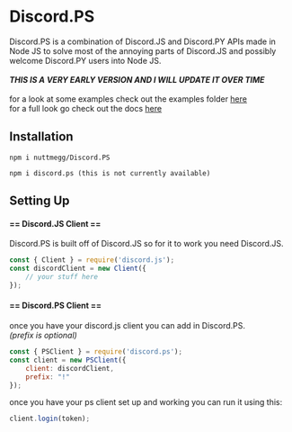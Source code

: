 # Discord.PS
Discord.PS is a combination of Discord.JS and Discord.PY APIs made in Node JS to solve most of the annoying parts of Discord.JS and possibly welcome Discord.PY users into Node JS.<br><br>
*__THIS IS A VERY EARLY VERSION AND I WILL UPDATE IT OVER TIME__*<br><br>
for a look at some examples check out the examples folder [here](https://github.com/TheFlameZEternal/Discord.PS/tree/main/examples)<br>
for a full look go check out the docs [here](https://github.com/TheFlameZEternal/Discord.PS/blob/main/docs.md)
## Installation
```
npm i nuttmegg/Discord.PS

npm i discord.ps (this is not currently available)
```
## Setting Up
#### **== Discord.JS Client ==**
Discord.PS is built off of Discord.JS so for it to work you need Discord.JS.
```js
const { Client } = require('discord.js');
const discordClient = new Client({
	// your stuff here
});
```
#### **== Discord.PS Client ==**
once you have your discord.js client you can add in Discord.PS.<br>
*(prefix is optional)*
```js
const { PSClient } = require('discord.ps');
const client = new PSClient({
	client: discordClient,
	prefix: "!" 
});
```
once you have your ps client set up and working you can run it using this:
```js
client.login(token);
```
